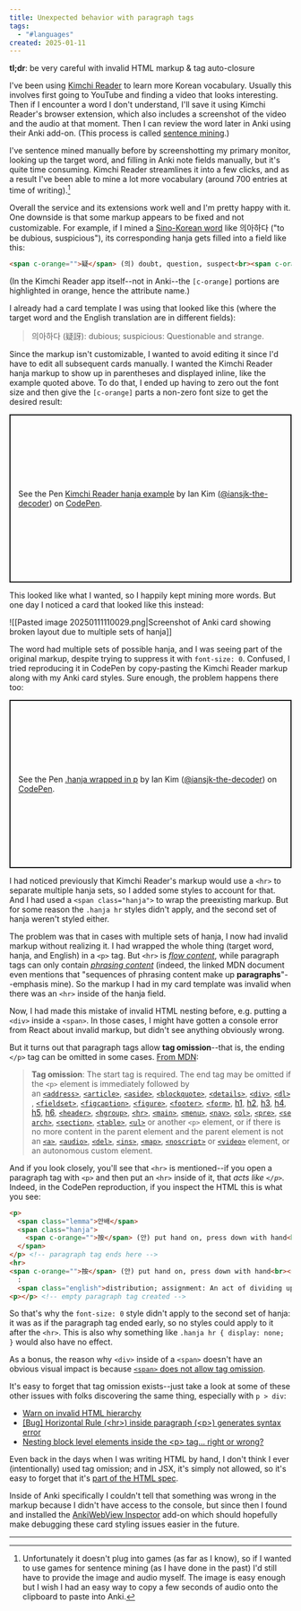 ```yaml
---
title: Unexpected behavior with paragraph tags
tags:
  - "#languages"
created: 2025-01-11
---
```

**tl;dr**: be very careful with invalid HTML markup & tag auto-closure

I've been using [Kimchi Reader](https://kimchi-reader.app) to learn more Korean vocabulary. Usually this involves first going to YouTube and finding a video that looks interesting. Then if I encounter a word I don't understand, I'll save it using Kimchi Reader's browser extension, which also includes a screenshot of the video and the audio at that moment. Then I can review the word later in Anki using their Anki add-on. (This process is called [sentence mining](https://www.youtube.com/watch?v=QBcQJESGQvc&t=25s).)

I've sentence mined manually before by screenshotting my primary monitor, looking up the target word, and filling in Anki note fields manually, but it's quite time consuming. Kimchi Reader streamlines it into a few clicks, and as a result I've been able to mine a lot more vocabulary (around 700 entries at time of writing).[^1]

Overall the service and its extensions work well and I'm pretty happy with it. One downside is that some markup appears to be fixed and not customizable. For example, if I mined a [Sino-Korean word](https://en.wikipedia.org/wiki/Sino-Korean_vocabulary) like 의아하다 ("to be dubious, suspicious"), its corresponding hanja gets filled into a field like this:
```html
<span c-orange="">疑</span> (의) doubt, question, suspect<br><span c-orange="">訝</span> (아) express surprise, be surprised
```

(In the Kimchi Reader app itself--not in Anki--the `[c-orange]` portions are highlighted in orange, hence the attribute name.)

I already had a card template I was using that looked like this (where the target word and the English translation are in different fields):

> 의아하다 (疑訝): dubious; suspicious: Questionable and strange.

Since the markup isn't customizable, I wanted to avoid editing it since I'd have to edit all subsequent cards manually. I wanted the Kimchi Reader hanja markup to show up in parentheses and displayed inline, like the example quoted above. To do that, I ended up having to zero out the font size and then give the `[c-orange]` parts a non-zero font size to get the desired result:

<p class="codepen" data-height="300" data-default-tab="html,result" data-slug-hash="GgKxyjx" data-pen-title="Kimchi Reader hanja example" data-user="iansjk-the-decoder" style="height: 300px; box-sizing: border-box; display: flex; align-items: center; justify-content: center; border: 2px solid; margin: 1em 0; padding: 1em;">
  <span>See the Pen <a href="https://codepen.io/iansjk-the-decoder/pen/GgKxyjx">
  Kimchi Reader hanja example</a> by Ian Kim (<a href="https://codepen.io/iansjk-the-decoder">@iansjk-the-decoder</a>)
  on <a href="https://codepen.io">CodePen</a>.</span>
</p>
<script async src="https://public.codepenassets.com/embed/index.js"></script>

This looked like what I wanted, so I happily kept mining more words. But one day I noticed a card that looked like this instead:

![[Pasted image 20250111110029.png|Screenshot of Anki card showing broken layout due to multiple sets of hanja]]

The word had multiple sets of possible hanja, and I was seeing part of the original markup, despite trying to suppress it with `font-size: 0`. Confused, I tried reproducing it in CodePen by copy-pasting the Kimchi Reader markup along with my Anki card styles. Sure enough, the problem happens there too:

<p class="codepen" data-height="300" data-default-tab="html,result" data-slug-hash="azoEPvW" data-pen-title=".hanja wrapped in p" data-user="iansjk-the-decoder" style="height: 300px; box-sizing: border-box; display: flex; align-items: center; justify-content: center; border: 2px solid; margin: 1em 0; padding: 1em;">
  <span>See the Pen <a href="https://codepen.io/iansjk-the-decoder/pen/azoEPvW">
  .hanja wrapped in p</a> by Ian Kim (<a href="https://codepen.io/iansjk-the-decoder">@iansjk-the-decoder</a>)
  on <a href="https://codepen.io">CodePen</a>.</span>
</p>
<script async src="https://public.codepenassets.com/embed/index.js"></script>

I had noticed previously that Kimchi Reader's markup would use a `<hr>` to separate multiple hanja sets, so I added some styles to account for that. And I had used a `<span class="hanja">` to wrap the preexisting markup. But for some reason the `.hanja hr` styles didn't apply, and the second set of hanja weren't styled either.

The problem was that in cases with multiple sets of hanja, I now had invalid markup without realizing it. I had wrapped the whole thing (target word, hanja, and English) in a `<p>` tag. But `<hr>` is [*flow content*](https://developer.mozilla.org/en-US/docs/Web/HTML/Content_categories#flow_content), while paragraph tags can only contain [*phrasing content*](https://developer.mozilla.org/en-US/docs/Web/HTML/Content_categories#phrasing_content) (indeed, the linked MDN document even mentions that "sequences of phrasing content make up **paragraphs**"--emphasis mine). So the markup I had in my card template was invalid when there was an `<hr>` inside of the hanja field.

Now, I had made this mistake of invalid HTML nesting before, e.g. putting a `<div>` inside a `<span>`. In those cases, I might have gotten a console error from React about invalid markup, but didn't see anything obviously wrong.

But it turns out that paragraph tags allow **tag omission**--that is, the ending `</p>` tag can be omitted in some cases. [From MDN](https://developer.mozilla.org/en-US/docs/Web/HTML/Element/p):

> **Tag omission**: The start tag is required. The end tag may be omitted if the `<p>` element is immediately followed by an [`<address>`](https://developer.mozilla.org/en-US/docs/Web/HTML/Element/address), [`<article>`](https://developer.mozilla.org/en-US/docs/Web/HTML/Element/article), [`<aside>`](https://developer.mozilla.org/en-US/docs/Web/HTML/Element/aside), [`<blockquote>`](https://developer.mozilla.org/en-US/docs/Web/HTML/Element/blockquote), [`<details>`](https://developer.mozilla.org/en-US/docs/Web/HTML/Element/details), [`<div>`](https://developer.mozilla.org/en-US/docs/Web/HTML/Element/div), [`<dl>`](https://developer.mozilla.org/en-US/docs/Web/HTML/Element/dl), [`<fieldset>`](https://developer.mozilla.org/en-US/docs/Web/HTML/Element/fieldset), [`<figcaption>`](https://developer.mozilla.org/en-US/docs/Web/HTML/Element/figcaption), [`<figure>`](https://developer.mozilla.org/en-US/docs/Web/HTML/Element/figure), [`<footer>`](https://developer.mozilla.org/en-US/docs/Web/HTML/Element/footer), [`<form>`](https://developer.mozilla.org/en-US/docs/Web/HTML/Element/form), [h1](https://developer.mozilla.org/en-US/docs/Web/HTML/Element/Heading_Elements), [h2](https://developer.mozilla.org/en-US/docs/Web/HTML/Element/Heading_Elements), [h3](https://developer.mozilla.org/en-US/docs/Web/HTML/Element/Heading_Elements), [h4](https://developer.mozilla.org/en-US/docs/Web/HTML/Element/Heading_Elements), [h5](https://developer.mozilla.org/en-US/docs/Web/HTML/Element/Heading_Elements), [h6](https://developer.mozilla.org/en-US/docs/Web/HTML/Element/Heading_Elements), [`<header>`](https://developer.mozilla.org/en-US/docs/Web/HTML/Element/header), [`<hgroup>`](https://developer.mozilla.org/en-US/docs/Web/HTML/Element/hgroup), [`<hr>`](https://developer.mozilla.org/en-US/docs/Web/HTML/Element/hr), [`<main>`](https://developer.mozilla.org/en-US/docs/Web/HTML/Element/main), [`<menu>`](https://developer.mozilla.org/en-US/docs/Web/HTML/Element/menu), [`<nav>`](https://developer.mozilla.org/en-US/docs/Web/HTML/Element/nav), [`<ol>`](https://developer.mozilla.org/en-US/docs/Web/HTML/Element/ol), [`<pre>`](https://developer.mozilla.org/en-US/docs/Web/HTML/Element/pre), [`<search>`](https://developer.mozilla.org/en-US/docs/Web/HTML/Element/search), [`<section>`](https://developer.mozilla.org/en-US/docs/Web/HTML/Element/section), [`<table>`](https://developer.mozilla.org/en-US/docs/Web/HTML/Element/table), [`<ul>`](https://developer.mozilla.org/en-US/docs/Web/HTML/Element/ul) or another `<p>` element, or if there is no more content in the parent element and the parent element is not an [`<a>`](https://developer.mozilla.org/en-US/docs/Web/HTML/Element/a), [`<audio>`](https://developer.mozilla.org/en-US/docs/Web/HTML/Element/audio), [`<del>`](https://developer.mozilla.org/en-US/docs/Web/HTML/Element/del), [`<ins>`](https://developer.mozilla.org/en-US/docs/Web/HTML/Element/ins), [`<map>`](https://developer.mozilla.org/en-US/docs/Web/HTML/Element/map), [`<noscript>`](https://developer.mozilla.org/en-US/docs/Web/HTML/Element/noscript) or [`<video>`](https://developer.mozilla.org/en-US/docs/Web/HTML/Element/video) element, or an autonomous custom element.

And if you look closely, you'll see that `<hr>` is mentioned--if you open a paragraph tag with `<p>` and then put an `<hr>` inside of it, that *acts like `</p>`.* Indeed, in the CodePen reproduction, if you inspect the HTML this is what you see:

```html
<p>
  <span class="lemma">안배</span>
  <span class="hanja">
    <span c-orange="">按</span> (안) put hand on, press down with hand<br><span c-orange="">排</span> (배) row, rank, line
  </span>
</p> <!-- paragraph tag ends here -->
<hr>
<span c-orange="">按</span> (안) put hand on, press down with hand<br><span c-orange="">配</span> (배) match, pair; equal; blend
  : 
  <span class="english">distribution; assignment: An act of dividing up workload or handling the divided workload.</span>
<p></p> <!-- empty paragraph tag created -->
```

So that's why the `font-size: 0` style didn't apply to the second set of hanja: it was as if the paragraph tag ended early, so no styles could apply to it after the `<hr>`. This is also why something like `.hanja hr { display: none; }` would also have no effect.

As a bonus, the reason why `<div>` inside of a `<span>` doesn't have an obvious visual impact is because [`<span>` does not allow tag omission](https://developer.mozilla.org/en-US/docs/Web/HTML/Element/span#technical_summary).

It's easy to forget that tag omission exists--just take a look at some of these other issues with folks discovering the same thing, especially with `p > div`:
- [Warn on invalid HTML hierarchy](https://github.com/preactjs/preact/issues/2399#issuecomment-596182535)
- [\[Bug\] Horizontal Rule (\<hr\>) inside paragraph (\<p\>) generates syntax error](https://github.com/adobe/brackets/issues/12971#top)
- [Nesting block level elements inside the \<p\> tag... right or wrong?](https://stackoverflow.com/questions/4291467/nesting-block-level-elements-inside-the-p-tag-right-or-wrong)

Even back in the days when I was writing HTML by hand, I don't think I ever (intentionally) used tag omission; and in JSX, it's simply not allowed, so it's easy to forget that it's [part of the HTML spec](https://html.spec.whatwg.org/multipage/syntax.html#syntax-tag-omission).

Inside of Anki specifically I couldn't tell that something was wrong in the markup because I didn't have access to the console, but since then I found and installed the [AnkiWebView Inspector](https://ankiweb.net/shared/info/317460320) add-on which should hopefully make debugging these card styling issues easier in the future.

---
[^1]: Unfortunately it doesn't plug into games (as far as I know), so if I wanted to use games for sentence mining (as I have done in the past) I'd still have to provide the image and audio myself. The image is easy enough but I wish I had an easy way to copy a few seconds of audio onto the clipboard to paste into Anki.

